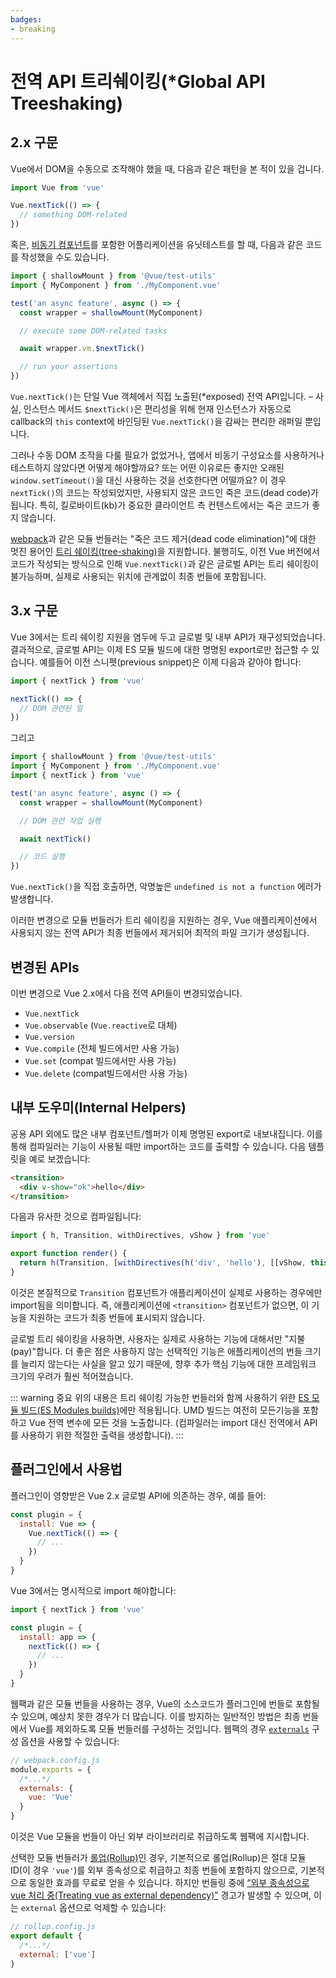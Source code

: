 ```yaml
---
badges:
- breaking
---
```


# 전역 API 트리쉐이킹(*Global API Treeshaking) <migrationbadges badges="$frontmatter.badges"></migrationbadges>

## 2.x 구문

Vue에서 DOM을 수동으로 조작해야 했을 때, 다음과 같은 패턴을 본 적이 있을 겁니다.

```js
import Vue from 'vue'

Vue.nextTick(() => {
  // something DOM-related
})
```

혹은, [비동기 컴포넌트](/guide/component-dynamic-async.html)를 포함한 어플리케이션을 유닛테스트를 할 때, 다음과 같은 코드를 작성했을 수도 있습니다.

```js
import { shallowMount } from '@vue/test-utils'
import { MyComponent } from './MyComponent.vue'

test('an async feature', async () => {
  const wrapper = shallowMount(MyComponent)

  // execute some DOM-related tasks

  await wrapper.vm.$nextTick()

  // run your assertions
})
```

`Vue.nextTick()`는 단일 Vue 객체에서 직접 노출된(*exposed) 전역 API입니다. – 사실, 인스턴스 메서드 `$nextTick()`은 편리성을 위해 현재 인스턴스가 자동으로 callback의 `this` context에 바인딩된 `Vue.nextTick()`을 감싸는 편리한 래퍼일 뿐입니다.

그러나 수동 DOM 조작을 다룰 필요가 없었거나, 앱에서 비동기 구성요소를 사용하거나 테스트하지 않았다면 어떻게 해야할까요? 또는 어떤 이유로든 좋지만 오래된 `window.setTimeout()`을 대신 사용하는 것을 선호한다면 어떨까요? 이 경우 `nextTick()`의 코드는 작성되었지만, 사용되지 않은 코드인 죽은 코드(dead code)가 됩니다. 특히, 킬로바이트(kb)가 중요한 클라이언트 측 컨텐스트에서는 죽은 코드가 좋지 않습니다.

[webpack](https://webpack.js.org/)과 같은 모듈 번들러는 "죽은 코드 제거(dead code elimination)"에 대한 멋진 용어인 [트리 쉐이킹(tree-shaking)](https://webpack.js.org/guides/tree-shaking/)을 지원합니다. 불행히도, 이전 Vue 버전에서 코드가 작성되는 방식으로 인해 `Vue.nextTick()`과 같은 글로벌 API는 트리 쉐이킹이 불가능하며, 실제로 사용되는 위치에 관계없이 최종 번들에 포함됩니다.

## 3.x 구문

Vue 3에서는 트리 쉐이킹 지원을 염두에 두고 글로벌 및 내부 API가 재구성되었습니다. 결과적으로, 글로벌 API는 이제 ES 모듈 빌드에 대한 명명된 export로만 접근할 수 있습니다. 예를들어 이전 스니펫(previous snippet)은 이제 다음과 같아야 합니다:

```js
import { nextTick } from 'vue'

nextTick(() => {
  // DOM 관련된 일
})
```

그리고

```js
import { shallowMount } from '@vue/test-utils'
import { MyComponent } from './MyComponent.vue'
import { nextTick } from 'vue'

test('an async feature', async () => {
  const wrapper = shallowMount(MyComponent)

  // DOM 관련 작업 실행

  await nextTick()

  // 코드 실행
})
```

`Vue.nextTick()`을 직접 호출하면, 악명높은 `undefined is not a function` 에러가 발생합니다.

이러한 변경으로 모듈 번들러가 트리 쉐이킹을 지원하는 경우, Vue 애플리케이션에서 사용되지 않는 전역 API가 최종 번들에서 제거되어 최적의 파일 크기가 생성됩니다.

## 변경된 APIs

이번 변경으로 Vue 2.x에서 다음 전역 API들이 변경되었습니다.

- `Vue.nextTick`
- `Vue.observable` (`Vue.reactive`로 대체)
- `Vue.version`
- `Vue.compile` (전체 빌드에서만 사용 가능)
- `Vue.set` (compat 빌드에서만 사용 가능)
- `Vue.delete` (compat빌드에서만 사용 가능)

## 내부 도우미(Internal Helpers)

공용 API 외에도 많은 내부 컴포넌트/헬퍼가 이제 명명된 export로 내보내집니다. 이를 통해 컴파일러는 기능이 사용될 때만 import하는 코드를 출력할 수 있습니다. 다음 템플릿을 예로 보겠습니다:

```html
<transition>
  <div v-show="ok">hello</div>
</transition>
```

다음과 유사한 것으로 컴파일됩니다:

```js
import { h, Transition, withDirectives, vShow } from 'vue'

export function render() {
  return h(Transition, [withDirectives(h('div', 'hello'), [[vShow, this.ok]])])
}
```

이것은 본질적으로 `Transition` 컴포넌트가 애플리케이션이 실제로 사용하는 경우에만 import됨을 의미합니다. 즉, 애플리케이션에 `<transition>` 컴포넌트가 없으면, 이 기능을 지원하는 코드가 최종 번들에 표시되지 않습니다.

글로벌 트리 쉐이킹을 사용하면, 사용자는 실제로 사용하는 기능에 대해서만 "지불(pay)"합니다. 더 좋은 점은 사용하지 않는 선택적인 기능은 애플리케이션의 번들 크기를 늘리지 않는다는 사실을 알고 있기 때문에, 향후 추가 핵심 기능에 대한 프레임워크 크기의 우려가 훨씬 적어졌습니다.

::: warning 중요 위의 내용은 트리 쉐이킹 가능한 번들러와 함께 사용하기 위한 [ES 모듈 빌드(ES Modules builds)](/guide/installation.html#explanation-of-different-builds)에만 적용됩니다. UMD 빌드는 여전히 모든기능을 포함하고 Vue 전역 변수에 모든 것을 노출합니다. (컴파일러는 import 대신 전역에서 API를 사용하기 위한 적절한 출력을 생성합니다). :::

## 플러그인에서 사용법

플러그인이 영향받은 Vue 2.x 글로벌 API에 의존하는 경우, 예를 들어:

```js
const plugin = {
  install: Vue => {
    Vue.nextTick(() => {
      // ...
    })
  }
}
```

Vue 3에서는 명시적으로 import 해야합니다:

```js
import { nextTick } from 'vue'

const plugin = {
  install: app => {
    nextTick(() => {
      // ...
    })
  }
}
```

웹팩과 같은 모듈 번들을 사용하는 경우, Vue의 소스코드가 플러그인에 번들로 포함될 수 있으며, 예상치 못한 경우가 더 많습니다. 이를 방지하는 일반적인 방법은 최종 번들에서 Vue를 제외하도록 모듈 번들러를 구성하는 것입니다. 웹팩의 경우 [`externals`](https://webpack.js.org/configuration/externals/) 구성 옵션을 사용할 수 있습니다:

```js
// webpack.config.js
module.exports = {
  /*...*/
  externals: {
    vue: 'Vue'
  }
}
```

이것은 Vue 모듈을 번들이 아닌 외부 라이브러리로 취급하도록 웹팩에 지시합니다.

선택한 모듈 번들러가 [롤업(Rollup)](https://rollupjs.org/)인 경우, 기본적으로 롤업(Rollup)은 절대 모듈 ID(이 경우 `'vue'`)를 외부 종속성으로 취급하고 최종 번들에 포함하지 않으므로, 기본적으로 동일한 효과를 무료로 얻을 수 있습니다. 하지만 번들링 중에 [“외부 종속성으로 vue 처리 중(Treating vue as external dependency)”](https://rollupjs.org/guide/en/#warning-treating-module-as-external-dependency) 경고가 발생할 수 있으며, 이는 `external` 옵션으로 억제할 수 있습니다:

```js
// rollup.config.js
export default {
  /*...*/
  external: ['vue']
}
```
